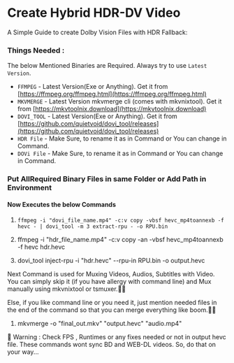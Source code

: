 # Create Hybrid HDR-DV Video
A Simple Guide to create Dolby Vision Files with HDR Fallback:

### Things Needed :
The below Mentioned Binaries are Required. Always try to use `Latest Version`.

- `FFMPEG` - Latest Version(Exe or Anything). Get it from [https://ffmpeg.org/ffmpeg.html](https://ffmpeg.org/ffmpeg.html)
- `MKVMERGE` - Latest Version mkvmerge cli (comes with mkvnixtool). Get it from [https://mkvtoolnix.download](https://mkvtoolnix.download)
- `DOVI_TOOL` - Latest Version(Exe or Anything). Get it from [https://github.com/quietvoid/dovi_tool/releases](https://github.com/quietvoid/dovi_tool/releases)
- `HDR File` - Make Sure, to rename it as in Command or You can change in Command.
- `DOVi File` - Make Sure, to rename it as in Command or You can change in Command.

### Put AllRequired Binary Files in same Folder or Add Path in Environment
#### Now Executes the below Commands
1. `ffmpeg -i "dovi_file_name.mp4" -c:v copy -vbsf hevc_mp4toannexb -f hevc - | dovi_tool -m 3 extract-rpu - -o RPU.bin`

2. ffmpeg -i "hdr_file_name.mp4" -c:v copy -an -vbsf hevc_mp4toannexb -f hevc hdr.hevc

3. dovi_tool inject-rpu -i "hdr.hevc" --rpu-in RPU.bin -o output.hevc


Next Command is used for Muxing Videos, Audios, Subtitles with Video. You can simply skip it (if you have allergy with command line) and Mux manually using mkvnixtool or tsmuxer.🤦‍♂️

Else, if you like command line or you need it, just mention needed files in the end of the command so that you can merge everything like boom.🧑‍🚀



1. mkvmerge -o "final_out.mkv" "output.hevc" "audio.mp4"


🚫 Warning : Check FPS , Runtimes or any fixes needed or not in output hevc file. These commands wont sync BD and WEB-DL videos. So, do that on your way...

